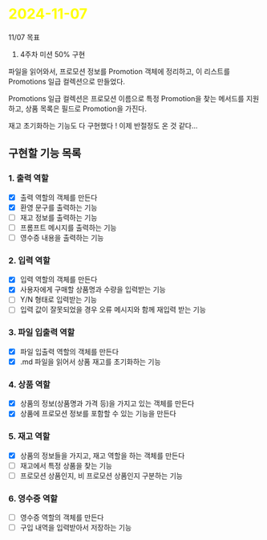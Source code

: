 # <span style="color:yellow">2024-11-07</span>
11/07 목표
1. 4주차 미션 50% 구현


파일을 읽어와서, 프로모션 정보를 Promotion 객체에 정리하고, 
이 리스트를 Promotions 일급 컬렉션으로 만들었다.

Promotions 일급 컬렉션은 프로모션 이름으로 특정 Promotion을 찾는 메서드를 지원하고,
상품 목록은 필드로 Promotion을 가진다.

재고 초기화하는 기능도 다 구현했다 ! 이제 반절정도 온 것 같다...



## 구현할 기능 목록  
### 1. 출력 역할  
- [x] 출력 역할의 객체를 만든다  
- [x] 환영 문구를 출력하는 기능  
- [ ] 재고 정보를 출력하는 기능  
- [ ] 프롬프트 메시지를 출력하는 기능  
- [ ] 영수증 내용을 출력하는 기능  
  
### 2. 입력 역할  
- [x] 입력 역할의 객체를 만든다  
- [x] 사용자에게 구매할 상품명과 수량을 입력받는 기능  
- [ ] Y/N 형태로 입력받는 기능  
- [ ] 입력 값이 잘못되었을 경우 오류 메시지와 함께 재입력 받는 기능  
  
### 3. 파일 입출력 역할  
- [x] 파일 입출력 역할의 객체를 만든다  
- [x] .md 파일을 읽어서 상품 재고를 초기화하는 기능  
  
### 4. 상품 역할  
- [x] 상품의 정보(상품명과 가격 등)을 가지고 있는 객체를 만든다  
- [x] 상품에 프로모션 정보를 포함할 수 있는 기능을 만든다  
  
### 5. 재고 역할  
- [x] 상품의 정보들을 가지고, 재고 역할을 하는 객체를 만든다  
- [ ] 재고에서 특정 상품을 찾는 기능  
- [ ] 프로모션 상품인지, 비 프로모션 상품인지 구분하는 기능  
  
### 6. 영수증 역할  
- [ ] 영수증 역할의 객체를 만든다  
- [ ] 구입 내역을 입력받아서 저장하는 기능